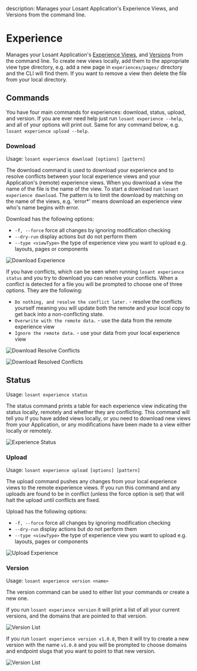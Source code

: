description: Manages your Losant Application's Experience Views, and Versions from the command line.

# Experience

Manages your Losant Application's [Experience Views](/experiences/views), and [Versions](/experiences/versions) from the command line. To create new views locally, add them to the appropriate view type directory, e.g. add a new page in `experiences/pages/` directory and the CLI will find them. If you want to remove a view then delete the file from your local directory.

## Commands

You have four main commands for experiences: download, status, upload, and version. If you are ever need help just run `losant experience --help`, and all of your options will print out. Same for any command below, e.g. `losant experience upload --help`.

### Download

Usage: `losant experience download [options] [pattern]`

The download command is used to download your experience and to resolve conflicts between your local experience views and your Application's (remote) experience views. When you download a view the name of the file is the name of the view. To start a download run `losant experience download`. The pattern is to limit the download by matching on the name of the views, e.g. 'error\*' means download an experience view who's name begins with error. 

Download has the following options:

- `-f, --force` force all changes by ignoring modification checking
- `--dry-run` display actions but do not perform them
- `--type <viewType>` the type of experience view you want to upload e.g. layouts, pages or components

![Download Experience](/images/cli/exp-download-success.png "Experience Download Success")

If you have conflicts, which can be seen when running `losant experience status` and you try to download you can resolve your conflicts. When a conflict is detected for a file you will be prompted to choose one of three options. They are the following: 

- `Do nothing, and resolve the conflict later.` - resolve the conflicts yourself meaning you will update both the remote and your local copy to get back into a non-conflicting state.
- `Overwrite with the remote data.` - use the data from the remote experience view
- `Ignore the remote data.` - use your data from your local experience view

![Download Resolve Conflicts](/images/cli/exp-download-conflicts.png "Experience Download Resolve Conflicts")

![Download Resolved Conflicts](/images/cli/exp-download-resolved.png "Experience Download Resolved Conflicts")

## Status

Usage: `losant experience status`

The status command prints a table for each experience view indicating the status locally, remotely and whether they are conflicting. This command will tell you if you have added views locally, or you need to download new views from your Application, or any modifications have been made to a view either locally or remotely.

![Experience Status](/images/cli/exp-status.png "Experience Status")

### Upload

Usage: `losant experience upload [options] [pattern]`

The upload command pushes any changes from your local experience views to the remote experience views. If you run this command and any uploads are found to be in conflict (unless the force option is set) that will halt the upload until conflicts are fixed.

Upload has the following options:

- `-f, --force` force all changes by ignoring modification checking
- `--dry-run` display actions but do not perform them
- `--type <viewType>` the type of experience view you want to upload e.g. layouts, pages or components

![Upload Experience](/images/cli/exp-upload-success.png "Experience Upload Success")

### Version

Usage: `losant experience version <name>`

The version command can be used to either list your commands or create a new one.

If you run `losant experience version` it will print a list of all your current versions, and the domains that are pointed to that version.

![Version List](/images/cli/exp-version-list.png "Experience Version List")

If you run `losant experience version v1.0.0`, then it will try to create a new version with the name `v1.0.0` and you will be prompted to choose domains and endpoint slugs that you want to point to that new version.

![Version List](/images/cli/exp-version-create.png "Experience Version Create")
